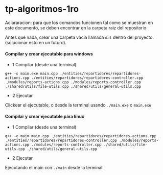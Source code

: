 # tp-algoritmos-1ro

Aclararacion: para que los comandos funcionen tal como se muestran en este documento, se deben encontrar en la carpeta raiz del repositorio

Antes que nada, crear una carpeta vacia llamada `dat` dentro del proyecto. (solucionar esto en un futuro).

#### Compilar y crear ejecutable para windows

- 1 Compilar (desde una terminal)

`g++ -o main.exe main.cpp ./entities/repartidores/repartidores-actions.cpp ./entities/repartidores/repartidores-controller.cpp ./modules/reports-actions.cpp ./modules/reports-controller.cpp ./shared/utils/file-utils.cpp ./shared/utils/general-utils.cpp`

- 2 Ejecutar

Clickear el ejecutable, o desde la terminal usando `./main.exe` o `main.exe`
#### Compilar y crear ejecutable para linux

- 1 Compilar (desde una terminal)

`g++ -o main main.cpp ./entities/repartidores/repartidores-actions.cpp ./entities/repartidores/repartidores-controller.cpp ./modules/reports-actions.cpp ./modules/reports-controller.cpp ./shared/utils/file-utils.cpp ./shared/utils/general-utils.cpp`

- 2 Ejecutar

Ejecutando el main con `./main` desde la terminal